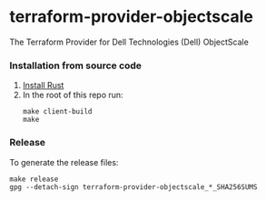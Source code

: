 # terraform-provider-objectscale

The Terraform Provider for Dell Technologies (Dell) ObjectScale

### Installation from source code

1. [Install Rust](https://www.rust-lang.org/tools/install)
2. In the root of this repo run:
    ```shell
    make client-build
    make
    ```

### Release

To generate the release files:
```shell
make release
gpg --detach-sign terraform-provider-objectscale_*_SHA256SUMS
```
